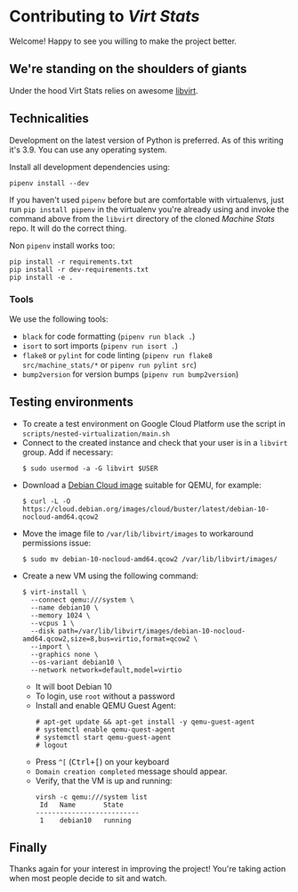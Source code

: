 # Contributing to _Virt Stats_

Welcome! Happy to see you willing to make the project better.

## We're standing on the shoulders of giants

Under the hood Virt Stats relies on awesome [libvirt](https://libvirt.org/).

## Technicalities

Development on the latest version of Python is preferred. As of this writing it's 3.9. You can use any operating system.

Install all development dependencies using:

```
pipenv install --dev
```

If you haven't used `pipenv` before but are comfortable with virtualenvs, just run `pip install pipenv` in the virtualenv you're already using and invoke the command above from the `libvirt` directory of the cloned _Machine Stats_ repo. It will do the correct thing.

Non `pipenv` install works too:

```
pip install -r requirements.txt
pip install -r dev-requirements.txt
pip install -e .
```

### Tools

We use the following tools:

* `black` for code formatting (`pipenv run black .`)
* `isort` to sort imports (`pipenv run isort .`)
* `flake8` or `pylint` for code linting (`pipenv run flake8
  src/machine_stats/*` or `pipenv run pylint src`)
* `bump2version` for version bumps (`pipenv run bump2version`)

## Testing environments

- To create a test environment on Google Cloud Platform use the script in `scripts/nested-virtualization/main.sh`
- Connect to the created instance and check that your user is in a `libvirt` group. Add if necessary:
    ```
    $ sudo usermod -a -G libvirt $USER
    ```
- Download a [Debian Cloud image](https://cloud.debian.org/images/cloud/) suitable for QEMU, for example:
    ```
    $ curl -L -O https://cloud.debian.org/images/cloud/buster/latest/debian-10-nocloud-amd64.qcow2
    ```
- Move the image file to `/var/lib/libvirt/images` to workaround permissions issue:
    ```
    $ sudo mv debian-10-nocloud-amd64.qcow2 /var/lib/libvirt/images/
    ```
- Create a new VM using the following command:
    ```
    $ virt-install \
      --connect qemu:///system \
      --name debian10 \
      --memory 1024 \
      --vcpus 1 \
      --disk path=/var/lib/libvirt/images/debian-10-nocloud-amd64.qcow2,size=8,bus=virtio,format=qcow2 \
      --import \
      --graphics none \
      --os-variant debian10 \
      --network network=default,model=virtio
    ```
  * It will boot Debian 10
  * To login, use `root` without a password
  * Install and enable QEMU Guest Agent:
      ```
      # apt-get update && apt-get install -y qemu-guest-agent
      # systemctl enable qemu-quest-agent
      # systemctl start qemu-guest-agent
      # logout
      ```
  * Press `^[` (<kbd>Ctrl+[</kbd>) on your keyboard
  * `Domain creation completed` message should appear.
  * Verify, that the VM is up and running:
      ```
      virsh -c qemu:///system list
       Id   Name       State
      --------------------------
       1    debian10   running
      ```

## Finally

Thanks again for your interest in improving the project! You're taking action
when most people decide to sit and watch.
